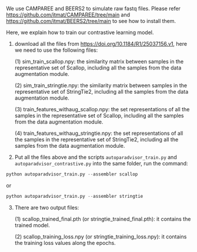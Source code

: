 We use CAMPAREE and BEERS2 to simulate raw fastq files. Please refer https://github.com/itmat/CAMPAREE/tree/main and https://github.com/itmat/BEERS2/tree/main to see how to install them. 

Here, we explain how to train our contrastive learning model. 

1. download all the files from https://doi.org/10.1184/R1/25037156.v1, here we need to use the following files:

   (1) sim_train_scallop.npy: the similarity matrix between samples in the representative set of Scallop, including all the samples from the data augmentation module.

   (2) sim_train_stringtie.npy: the similarity matrix between samples in the representative set of StringTie2, including all the samples from the data augmentation module.

   (3) train_features_withaug_scallop.npy: the set representations of all the samples in the representative set of Scallop, including all the samples from the data augmentation module.

   (4) train_features_withaug_stringtie.npy: the set representations of all the samples in the representative set of StringTie2, including all the samples from the data augmentation module.

2. Put all the files above and the scripts `autoparadvisor_train.py` and `autoparadvisor_contrastive.py` into the same folder, run the command:
```python
python autoparadvisor_train.py --assembler scallop
```
or
```python
python autoparadvisor_train.py --assembler stringtie
```

3. There are two output files:

   (1) scallop_trained_final.pth (or stringtie_trained_final.pth): it contains the trained model.

   (2) scallop_training_loss.npy (or stringtie_training_loss.npy): it contains the training loss values along the epochs. 
